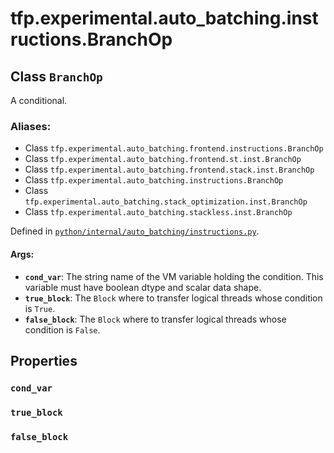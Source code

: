 <div itemscope itemtype="http://developers.google.com/ReferenceObject">
<meta itemprop="name" content="tfp.experimental.auto_batching.instructions.BranchOp" />
<meta itemprop="path" content="Stable" />
<meta itemprop="property" content="cond_var"/>
<meta itemprop="property" content="true_block"/>
<meta itemprop="property" content="false_block"/>
</div>

# tfp.experimental.auto_batching.instructions.BranchOp

## Class `BranchOp`

A conditional.



### Aliases:

* Class `tfp.experimental.auto_batching.frontend.instructions.BranchOp`
* Class `tfp.experimental.auto_batching.frontend.st.inst.BranchOp`
* Class `tfp.experimental.auto_batching.frontend.stack.inst.BranchOp`
* Class `tfp.experimental.auto_batching.instructions.BranchOp`
* Class `tfp.experimental.auto_batching.stack_optimization.inst.BranchOp`
* Class `tfp.experimental.auto_batching.stackless.inst.BranchOp`



Defined in [`python/internal/auto_batching/instructions.py`](https://github.com/tensorflow/probability/tree/master/tensorflow_probability/python/internal/auto_batching/instructions.py).

<!-- Placeholder for "Used in" -->


#### Args:


* <b>`cond_var`</b>: The string name of the VM variable holding the condition.
  This variable must have boolean dtype and scalar data shape.
* <b>`true_block`</b>: The `Block` where to transfer logical threads whose
  condition is `True`.
* <b>`false_block`</b>: The `Block` where to transfer logical threads whose
  condition is `False`.

## Properties

<h3 id="cond_var"><code>cond_var</code></h3>




<h3 id="true_block"><code>true_block</code></h3>




<h3 id="false_block"><code>false_block</code></h3>






